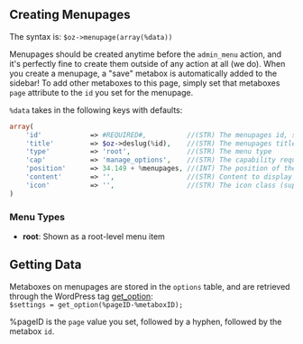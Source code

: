 ## Creating Menupages
The syntax is: `$oz->menupage(array(%data))`

Menupages should be created anytime before the `admin_menu` action, and it's perfectly fine to create them outside of any action at all (we do).
When you create a menupage, a "save" metabox is automatically added to the sidebar! To add other metaboxes to this page, simply set that metaboxes `page` attribute to the `id` you set for the menupage.

`%data` takes in the following keys with defaults:  
```php
array(
	'id'			=> #REQUIRED#,			//(STR) The menupages id, should be a slug
	'title'			=> $oz->deslug(%id), 	//(STR) The menupages title
	'type'			=> 'root',				//(STR) The menu type
	'cap'			=> 'manage_options',	//(STR) The capability required to make changes: http://codex.wordpress.org/Roles_and_Capabilities
	'position'		=> 34.149 + %menupages,	//(INT) The position of the menu item. %menupages is the number of menupages loaded so far in order to prevent duplicates. It is suggested to used decimals for the same reason: http://codex.wordpress.org/Function_Reference/add_menu_page
	'content'		=> '',					//(STR) Content to display underneath the title
	'icon'			=> '',					//(STR) The icon class (supports all wordpress dashicons, or any you include)
)
```

### Menu Types
* **root**: Shown as a root-level menu item

## Getting Data
Metaboxes on menupages are stored in the `options` table, and are retrieved through the WordPress tag [get_option](http://codex.wordpress.org/Function_Reference/get_option):  
`$settings = get_option(%pageID-%metaboxID);`

%pageID is the `page` value you set, followed by a hyphen, followed by the metabox `id`.